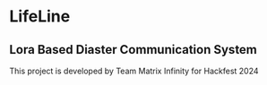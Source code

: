 # LifeLine
## Lora Based Diaster Communication System

This project is developed by Team Matrix Infinity for Hackfest 2024
